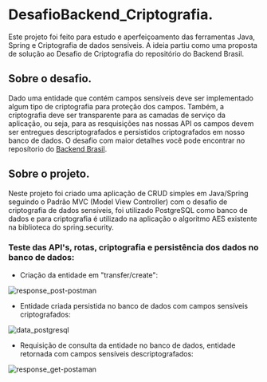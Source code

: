 # DesafioBackend_Criptografia.
Este projeto foi feito para estudo e aperfeiçoamento das ferramentas Java, Spring e Criptografia de dados sensíveis. A ideia partiu como uma proposta de solução ao Desafio de Criptografia do repositório do Backend Brasil.

## Sobre o desafio.
Dado uma entidade que contém campos sensíveis deve ser implementado algum tipo de criptografia para proteção dos campos. Também, a criptografia deve ser transparente para as camadas de serviço da aplicação, ou seja, para as resquisições nas nossas API os campos devem ser entregues descriptografados e persistidos criptografados em nosso banco de dados. 
O desafio com maior detalhes você pode encontrar no reposítorio do [Backend Brasil](https://github.com/backend-br/desafios).

## Sobre o projeto.
Neste projeto foi criado uma aplicação de CRUD simples em Java/Spring seguindo o Padrão MVC (Model View Controller) com o desafio de criptografia de dados sensíveis, foi utilizado PostgreSQL como banco de dados e para criptografia é utilizado na aplicação o algoritmo AES existente na biblioteca do spring.security.

### Teste das API's, rotas, criptografia e persistência dos dados no banco de dados:


- Criação da entidade em "transfer/create":

![response_post-postman](https://github.com/Icarolmo/DesafioBackend_Criptografia/assets/72323389/fb082fd2-f861-495f-9759-ac2977290b8f)


- Entidade criada persistida no banco de dados com campos sensíveis criptografados:
  
![data_postgresql](https://github.com/Icarolmo/DesafioBackend_Criptografia/assets/72323389/367bb876-bf60-447e-92b6-1842ab67f9d8)



- Requisição de consulta da entidade no banco de dados, entidade retornada com campos sensíveis descriptografados:

![response_get-postaman](https://github.com/Icarolmo/DesafioBackend_Criptografia/assets/72323389/2a9e8dab-7634-4929-8375-f5ed0f10fd22)
